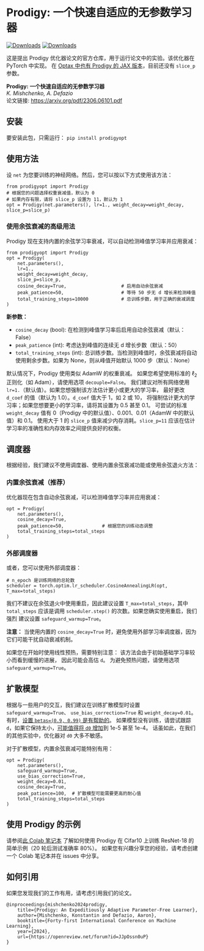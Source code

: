 # Prodigy: 一个快速自适应的无参数学习器
[![Downloads](https://static.pepy.tech/badge/prodigyopt)](https://pepy.tech/project/prodigyopt) [![Downloads](https://static.pepy.tech/badge/prodigyopt/month)](https://pepy.tech/project/prodigyopt)

这是提出 Prodigy 优化器论文的官方仓库，用于运行论文中的实验。该优化器在 PyTorch 中实现。
在 [Optax 中也有 Prodigy 的 JAX 版本](https://optax.readthedocs.io/en/latest/api/contrib.html#prodigy)，目前还没有 `slice_p` 参数。

**Prodigy: 一个快速自适应的无参数学习器**  
*K. Mishchenko, A. Defazio*  
论文链接: https://arxiv.org/pdf/2306.06101.pdf

## 安装
要安装此包，只需运行：
```pip install prodigyopt```

## 使用方法
设 `net` 为您要训练的神经网络。然后，您可以按以下方式使用该方法：
```
from prodigyopt import Prodigy
# 根据您的问题选择权重衰减值，默认为 0
# 如果内存有限，请将 slice_p 设置为 11，默认为 1
opt = Prodigy(net.parameters(), lr=1., weight_decay=weight_decay, slice_p=slice_p)
```

### 使用余弦衰减的高级用法
Prodigy 现在支持内置的余弦学习率衰减，可以自动检测峰值学习率并应用衰减：
```
from prodigyopt import Prodigy
opt = Prodigy(
    net.parameters(), 
    lr=1., 
    weight_decay=weight_decay, 
    slice_p=slice_p,
    cosine_decay=True,                    # 启用自动余弦衰减
    peak_patience=50,                     # 等待 50 步无 d 增长来检测峰值
    total_training_steps=10000            # 总训练步数，用于正确的衰减调度
)
```

**新参数：**
- `cosine_decay` (bool): 在检测到峰值学习率后启用自动余弦衰减（默认：False）
- `peak_patience` (int): 考虑达到峰值的连续无 d 增长步数（默认：50）
- `total_training_steps` (int): 总训练步数。当检测到峰值时，余弦衰减将自动使用剩余步数。如果为 None，则从峰值开始默认 1000 步（默认：None）

默认情况下，Prodigy 使用类似 AdamW 的权重衰减。
如果您希望使用标准的 $\ell_2$ 正则化（如 Adam），请使用选项 `decouple=False`。
我们建议对所有网络使用 `lr=1.`（默认值）。如果您想强制该方法估计更小或更大的学习率，
最好更改 `d_coef` 的值（默认为 1.0）。`d_coef` 值大于 1，如 2 或 10，
将强制估计更大的学习率；如果您想要更小的学习率，请将其设置为 0.5 甚至 0.1。
可尝试的标准 `weight_decay` 值有 0（Prodigy 中的默认值）、0.001、0.01（AdamW 中的默认值）和 0.1。
使用大于 1 的 `slice_p` 值来减少内存消耗。`slice_p=11` 应该在估计学习率的准确性和内存效率之间提供良好的权衡。

## 调度器
根据经验，我们建议不使用调度器、使用内置余弦衰减功能或使用余弦退火方法：

### 内置余弦衰减（推荐）
优化器现在包含自动余弦衰减，可以检测峰值学习率并应用衰减：
```
opt = Prodigy(
    net.parameters(),
    cosine_decay=True,
    peak_patience=50,              # 根据您的训练动态调整
    total_training_steps=total_steps
)
```

### 外部调度器
或者，您可以使用外部调度器：
```
# n_epoch 是训练网络的总轮数
scheduler = torch.optim.lr_scheduler.CosineAnnealingLR(opt, T_max=total_steps)
```
我们不建议在余弦退火中使用重启，因此建议设置 `T_max=total_steps`，其中
`total_steps` 应该是调用 `scheduler.step()` 的次数。如果您确实使用重启，我们强烈
建议设置 `safeguard_warmup=True`。

**注意：** 当使用内置的 `cosine_decay=True` 时，避免使用外部学习率调度器，因为它们可能干扰自动衰减机制。

如果您在开始时使用线性预热，需要特别注意：
该方法会由于初始基础学习率较小而看到缓慢的进展，
因此可能会高估 `d`。
为避免预热问题，请使用选项 `safeguard_warmup=True`。

## 扩散模型
根据与一些用户的交互，我们建议在训练扩散模型时设置 `safeguard_warmup=True`、
`use_bias_correction=True` 和 `weight_decay=0.01`。
有时，[设置 `betas=(0.9, 0.99)` 是有帮助的](https://github.com/konstmish/prodigy/issues/8)。
如果模型没有训练，请尝试跟踪 `d`，如果它保持太小，[可能值得将 `d0` 增加](https://github.com/konstmish/prodigy/issues/27)到 1e-5 甚至 1e-4。
话虽如此，在我们的其他实验中，优化器对 `d0` 大多不敏感。

对于扩散模型，内置余弦衰减可能特别有用：
```
opt = Prodigy(
    net.parameters(),
    safeguard_warmup=True,
    use_bias_correction=True,
    weight_decay=0.01,
    cosine_decay=True,
    peak_patience=100,  # 扩散模型可能需要更高的耐心值
    total_training_steps=total_steps
)
```

## 使用 Prodigy 的示例

请参阅[此 Colab 笔记本](https://colab.research.google.com/drive/1TrhEfI3stJ-yNp7_ZxUAtfWjj-Qe_Hym?usp=sharing)
了解如何使用 Prodigy 在 Cifar10 上训练 ResNet-18 的简单示例（20 轮后测试准确率 80%）。
如果您有兴趣分享您的经验，请考虑创建一个 Colab 笔记本并在 issues 中分享。

## 如何引用
如果您发现我们的工作有用，请考虑引用我们的论文。
```
@inproceedings{mishchenko2024prodigy,
    title={Prodigy: An Expeditiously Adaptive Parameter-Free Learner},
    author={Mishchenko, Konstantin and Defazio, Aaron},
    booktitle={Forty-first International Conference on Machine Learning},
    year={2024},
    url={https://openreview.net/forum?id=JJpOssn0uP}
}
``` 